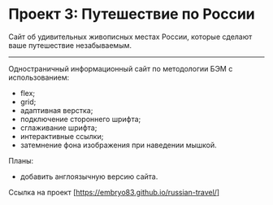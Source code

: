 # Проект 3: Путешествие по России
Сайт об удивительных живописных местах России, которые сделают ваше путешествие незабываемым.
________________________________________________________________________
Одностраничный информационный сайт по методологии БЭМ с использованием:
* flex;
* grid;
* адаптивная верстка;
* подключение стороннего шрифта;
* сглаживание шрифта;
* интерактивные ссылки;
* затемнение фона изображения при наведении мышкой.

Планы:
* добавить англоязычную версию сайта.

Ссылка на проект [https://embryo83.github.io/russian-travel/]
